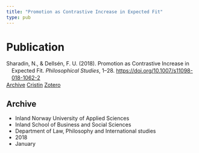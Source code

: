 ```yaml
---
title: "Promotion as Contrastive Increase in Expected Fit"
type: pub
---
```

<h1>Publication</h1>
<article id="csl-bib-container-INMJH5JA" class="csl-bib-container">
  <div class="csl-bib-body" style="line-height: 1.35; padding-left: 1em; text-indent:-1em;">
  <div class="csl-entry">Sharadin, N., &amp; Dells&#xE9;n, F. U. (2018). Promotion as Contrastive Increase in Expected Fit. <i>Philosophical Studies</i>, 1&#x2013;28. <a href="https://doi.org/10.1007/s11098-018-1062-2">https://doi.org/10.1007/s11098-018-1062-2</a></div>
</div>
  <div class="csl-bib-buttons">
    <a href="#taxonomy-article-INMJH5JA" class="csl-bib-button">Archive</a>
    <a href="https://app.cristin.no/results/show.jsf?id=1551398" alt="Cristin URL" class="csl-bib-button">Cristin</a>
    <a href="http://zotero.org/groups/5022929/items/INMJH5JA" alt="Zotero URL" class="csl-bib-button">Zotero</a>
  </div>
  <div id="csl-bib-meta-container-INMJH5JA"></div>
</article>
<div id="csl-bib-meta-INMJH5JA" class="csl-bib-meta">
  <article id="taxonomy-article-INMJH5JA" class="taxonomy-article">
    <h1>Archive</h1>
    <ul>
      <li>Inland Norway University of Applied Sciences</li>
      <li>Inland School of Business and Social Sciences</li>
      <li>Department of Law, Philosophy and International studies</li>
      <li>2018</li>
      <li>January</li>
    </ul>
  </article>
</div>
